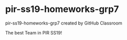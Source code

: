 # pir-ss19-homeworks-grp7
pir-ss19-homeworks-grp7 created by GitHub Classroom

The best Team in PIR SS19!
